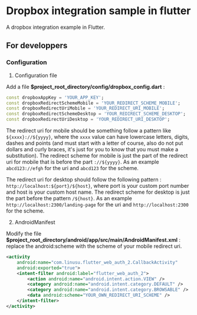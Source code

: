 # Dropbox integration sample in flutter

A dropbox integration example in Flutter.

## For developpers

### Configuration

1. Configuration file

Add a file **$project_root_directory/config/dropbox_config.dart** :

```dart
const dropboxAppKey = 'YOUR_APP_KEY';
const dropboxRedirectSchemeMobile = 'YOUR_REDIRECT_SCHEME_MOBILE';
const dropboxRedirectUriMobile = 'YOUR_REDIRECT_URI_MOBILE';
const dropboxRedirectSchemeDesktop = 'YOUR_REDIRECT_SCHEME_DESKTOP';
const dropboxRedirectUriDesktop = 'YOUR_REDIRECT_URI_DESKTOP';
```

The redirect uri for mobile should be something follow a pattern like `${xxxx}://${yyyy}`, where the `xxxx` value can have lowercase letters, digits, dashes and points (and must start with a letter of course, also do not put dollars and curly braces, it's just for you to know that you must make a substitution). The redirect scheme for mobile is just the part of the redirect uri for mobile that is before the part ``://${yyyy}``. As an example ``abcd123://efgh`` for the uri and ``abcd123`` for the scheme.

The redirect uri for desktop should follow the following pattern : ``http://localhost:${port}/${host}``, where port is your custom port number and host is your custom host name.
The redirect scheme for desktop is just the part before the pattern ``/${host}``. As an example ``http://localhost:2300/landing-page`` for the uri and ``http://localhost:2300`` for the scheme.

2. AndroidManifest

Modify the file **$project_root_directory/android/app/src/main/AndroidManifest.xml** :
replace the android:scheme with the scheme of your mobile redirect uri.

```xml
<activity
    android:name="com.linusu.flutter_web_auth_2.CallbackActivity"
    android:exported="true">
    <intent-filter android:label="flutter_web_auth_2">
        <action android:name="android.intent.action.VIEW" />
        <category android:name="android.intent.category.DEFAULT" />
        <category android:name="android.intent.category.BROWSABLE" />
        <data android:scheme="YOUR_OWN_REDIRECT_URI_SCHEME" />
    </intent-filter>
</activity>
```